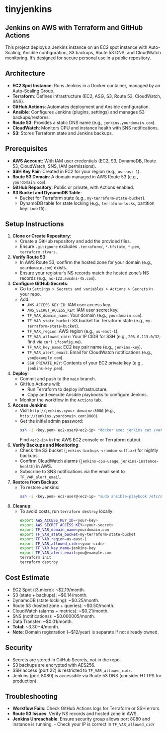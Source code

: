 # tinyjenkins

## Jenkins on AWS with Terraform and GitHub Actions

   This project deploys a Jenkins instance on an EC2 spot instance with Auto-Scaling, Ansible configuration, S3 backups, Route 53 DNS, and CloudWatch monitoring. It’s designed for secure personal use in a public repository.

   ## Architecture
   - **EC2 Spot Instance**: Runs Jenkins in a Docker container, managed by an Auto-Scaling Group.
   - **Terraform**: Defines infrastructure (EC2, ASG, S3, Route 53, CloudWatch, SNS).
   - **GitHub Actions**: Automates deployment and Ansible configuration.
   - **Ansible**: Configures Jenkins (plugins, settings) and manages S3 backups/restores.
   - **Route 53**: Provides a static DNS name (e.g., `jenkins.yourdomain.com`).
   - **CloudWatch**: Monitors CPU and instance health with SNS notifications.
   - **S3**: Stores Terraform state and Jenkins backups.

   ## Prerequisites
   - **AWS Account**: With IAM user credentials (EC2, S3, DynamoDB, Route 53, CloudWatch, SNS, IAM permissions).
   - **SSH Key Pair**: Created in EC2 for your region (e.g., `us-east-1`).
   - **Route 53 Domain**: A domain managed in AWS Route 53 (e.g., `yourdomain.com`).
   - **GitHub Repository**: Public or private, with Actions enabled.
   - **S3 Bucket and DynamoDB Table**:
     - Bucket for Terraform state (e.g., `my-terraform-state-bucket`).
     - DynamoDB table for state locking (e.g., `terraform-locks`, partition key: `LockID`).

   ## Setup Instructions
   1. **Clone or Create Repository**:
      - Create a GitHub repository and add the provided files.
      - Ensure `.gitignore` excludes `.terraform/`, `*.tfstate`, `*.pem`, `terraform.tfvars`.
   2. **Verify Route 53**:
      - In AWS Route 53, confirm the hosted zone for your domain (e.g., `yourdomain.com`) exists.
      - Ensure your registrar’s NS records match the hosted zone’s NS records (e.g., `ns-123.awsdns-45.com`).
   3. **Configure GitHub Secrets**:
      - Go to `Settings > Secrets and variables > Actions > Secrets` in your repo.
      - Add:
        - `AWS_ACCESS_KEY_ID`: IAM user access key.
        - `AWS_SECRET_ACCESS_KEY`: IAM user secret key.
        - `TF_VAR_domain_name`: Your domain (e.g., `yourdomain.com`).
        - `TF_VAR_state_bucket`: S3 bucket for Terraform state (e.g., `my-terraform-state-bucket`).
        - `TF_VAR_region`: AWS region (e.g., `us-east-1`).
        - `TF_VAR_allowed_cidr`: Your IP CIDR for SSH (e.g., `203.0.113.0/32`; find via `curl ifconfig.me`).
        - `TF_VAR_key_name`: EC2 key pair name (e.g., `jenkins-key`).
        - `TF_VAR_alert_email`: Email for CloudWatch notifications (e.g., `you@example.com`).
        - `SSH_PRIVATE_KEY`: Contents of your EC2 private key (e.g., `jenkins-key.pem`).
   4. **Deploy**:
      - Commit and push to the `main` branch.
      - GitHub Actions will:
        - Run Terraform to deploy infrastructure.
        - Copy and execute Ansible playbooks to configure Jenkins.
      - Monitor the workflow in the `Actions` tab.
   5. **Access Jenkins**:
      - Visit `http://jenkins.<your-domain>:8080` (e.g., `http://jenkins.yourdomain.com:8080`).
      - Get the initial admin password:
        ```bash
        ssh -i <key.pem> ec2-user@<ec2-ip> "docker exec jenkins cat /var/jenkins_home/secrets/initialAdminPassword"
        ```
        Find `<ec2-ip>` in the AWS EC2 console or Terraform output.
   6. **Verify Backups and Monitoring**:
      - Check the S3 bucket (`jenkins-backups-<random-suffix>`) for nightly backups.
      - Confirm CloudWatch alarms (`jenkins-cpu-usage`, `jenkins-instance-health`) in AWS.
      - Subscribe to SNS notifications via the email sent to `TF_VAR_alert_email`.
   7. **Restore from Backup**:
      - To restore Jenkins:
        ```bash
        ssh -i <key.pem> ec2-user@<ec2-ip> "sudo ansible-playbook /etc/ansible/restore.yml"
        ```
   8. **Cleanup**:
      - To avoid costs, run `terraform destroy` locally:
        ```bash
        export AWS_ACCESS_KEY_ID=<your-key>
        export AWS_SECRET_ACCESS_KEY=<your-secret>
        export TF_VAR_domain_name=yourdomain.com
        export TF_VAR_state_bucket=my-terraform-state-bucket
        export TF_VAR_region=us-east-1
        export TF_VAR_allowed_cidr=<your-cidr>
        export TF_VAR_key_name=jenkins-key
        export TF_VAR_alert_email=you@example.com
        terraform init
        terraform destroy
        ```

   ## Cost Estimate
   - EC2 Spot (t3.micro): ~$2.19/month.
   - S3 (state + backups): ~$0.14/month.
   - DynamoDB (state locking): ~$0.25/month.
   - Route 53 (hosted zone + queries): ~$0.50/month.
   - CloudWatch (alarms + metrics): ~$0.21/month.
   - SNS (notifications): ~$0.000005/month.
   - Data Transfer: ~$0.01/month.
   - **Total**: ~$3.30-$4/month.
   - **Note**: Domain registration (~$12/year) is separate if not already owned.

   ## Security
   - Secrets are stored in GitHub Secrets, not in the repo.
   - S3 backups are encrypted with AES256.
   - SSH access (port 22) is restricted to `TF_VAR_allowed_cidr`.
   - Jenkins (port 8080) is accessible via Route 53 DNS (consider HTTPS for production).

   ## Troubleshooting
   - **Workflow Fails**: Check GitHub Actions logs for Terraform or SSH errors.
   - **Route 53 Issues**: Verify NS records and hosted zone in AWS.
   - **Jenkins Unreachable**: Ensure security group allows port 8080 and instance is running. 
    - Check your IP is correct in `TF_VAR_allowed_cidr`